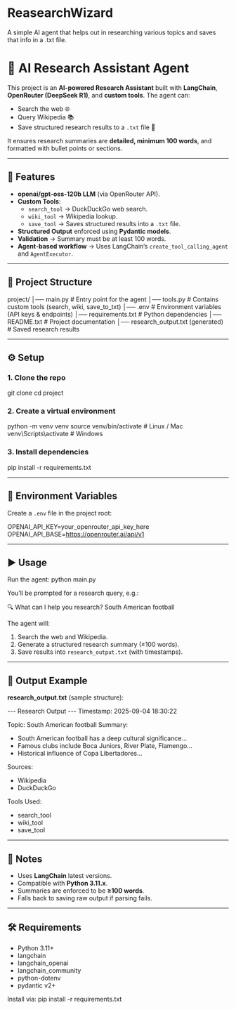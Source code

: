 # ReasearchWizard
A simple AI agent that helps out in researching various topics and saves that info in a .txt file.
# 📘 AI Research Assistant Agent

This project is an **AI-powered Research Assistant** built with **LangChain**, **OpenRouter (DeepSeek R1)**, and **custom tools**. The agent can:
- Search the web 🌐
- Query Wikipedia 📚
- Save structured research results to a `.txt` file 💾

It ensures research summaries are **detailed, minimum 100 words**, and formatted with bullet points or sections.

------------------------------------------------------------
## 🚀 Features
- **openai/gpt-oss-120b LLM** (via OpenRouter API).
- **Custom Tools**:
  - `search_tool` → DuckDuckGo web search.
  - `wiki_tool` → Wikipedia lookup.
  - `save_tool` → Saves structured results into a `.txt` file.
- **Structured Output** enforced using **Pydantic models**.
- **Validation** → Summary must be at least 100 words.
- **Agent-based workflow** → Uses LangChain’s `create_tool_calling_agent` and `AgentExecutor`.

------------------------------------------------------------
## 📂 Project Structure

project/
│── main.py           # Entry point for the agent
│── tools.py          # Contains custom tools (search, wiki, save_to_txt)
│── .env              # Environment variables (API keys & endpoints)
│── requirements.txt  # Python dependencies
│── README.txt        # Project documentation
│── research_output.txt (generated)  # Saved research results

------------------------------------------------------------
## ⚙️ Setup

### 1. Clone the repo
git clone <your-repo-link>
cd project

### 2. Create a virtual environment
python -m venv venv
source venv/bin/activate   # Linux / Mac
venv\Scripts\activate      # Windows

### 3. Install dependencies
pip install -r requirements.txt

------------------------------------------------------------
## 🔑 Environment Variables

Create a `.env` file in the project root:

OPENAI_API_KEY=your_openrouter_api_key_here
OPENAI_API_BASE=https://openrouter.ai/api/v1

------------------------------------------------------------
## ▶️ Usage

Run the agent:
python main.py

You’ll be prompted for a research query, e.g.:

🔍 What can I help you research? South American football

The agent will:
1. Search the web and Wikipedia.
2. Generate a structured research summary (≥100 words).
3. Save results into `research_output.txt` (with timestamps).

------------------------------------------------------------
## 📝 Output Example

**research_output.txt** (sample structure):

--- Research Output ---
Timestamp: 2025-09-04 18:30:22

Topic: South American football
Summary:
- South American football has a deep cultural significance...
- Famous clubs include Boca Juniors, River Plate, Flamengo...
- Historical influence of Copa Libertadores...

Sources:
- Wikipedia
- DuckDuckGo

Tools Used:
- search_tool
- wiki_tool
- save_tool

------------------------------------------------------------
## 📌 Notes
- Uses **LangChain** latest versions.
- Compatible with **Python 3.11.x**.
- Summaries are enforced to be **≥100 words**.
- Falls back to saving raw output if parsing fails.

------------------------------------------------------------
## 🛠️ Requirements
- Python 3.11+
- langchain
- langchain_openai
- langchain_community
- python-dotenv
- pydantic v2+

Install via:
pip install -r requirements.txt


